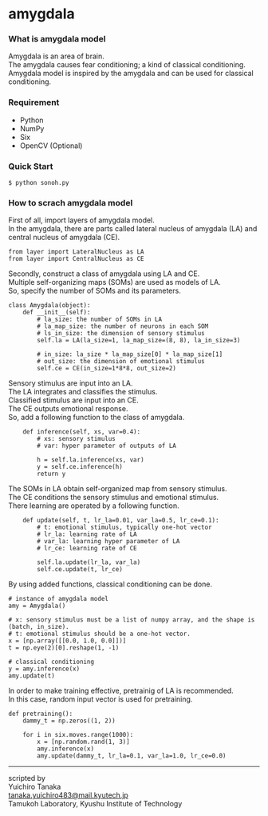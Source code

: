 # amygdala

### What is amygdala model
Amygdala is an area of brain.  
The amygdala causes fear conditioning; a kind of classical conditioning.  
Amygdala model is inspired by the amygdala and can be used for classical conditioning.

### Requirement
* Python
* NumPy
* Six
* OpenCV (Optional)

### Quick Start
```
$ python sonoh.py
```

### How to scrach amygdala model
First of all, import layers of amygdala model.  
In the amygdala, there are parts called lateral nucleus of amygdala (LA) and central nucleus of amygdala (CE).
```
from layer import LateralNucleus as LA
from layer import CentralNucleus as CE
```

Secondly, construct a class of amygdala using LA and CE.  
Multiple self-organizing maps (SOMs) are used as models of LA.  
So, specify the number of SOMs and its parameters.
```
class Amygdala(object):
    def __init__(self):
        # la_size: the number of SOMs in LA
        # la_map_size: the number of neurons in each SOM
        # ls_in_size: the dimension of sensory stimulus
        self.la = LA(la_size=1, la_map_size=(8, 8), la_in_size=3)
        
        # in_size: la_size * la_map_size[0] * la_map_size[1]
        # out_size: the dimension of emotional stimulus
        self.ce = CE(in_size=1*8*8, out_size=2)
```

Sensory stimulus are input into an LA.  
The LA integrates and classifies the stimulus.  
Classified stimulus are input into an CE.  
The CE outputs emotional response.  
So, add a following function to the class of amygdala.
```
    def inference(self, xs, var=0.4):
        # xs: sensory stimulus
        # var: hyper parameter of outputs of LA
        
        h = self.la.inference(xs, var)
        y = self.ce.inference(h)
        return y
```

The SOMs in LA obtain self-organized map from sensory stimulus.  
The CE conditions the sensory stimulus and emotional stimulus.  
There learning are operated by a following function.
```
    def update(self, t, lr_la=0.01, var_la=0.5, lr_ce=0.1):
        # t: emotional stimulus, typically one-hot vector
        # lr_la: learning rate of LA
        # var_la: learning hyper parameter of LA
        # lr_ce: learning rate of CE
        
        self.la.update(lr_la, var_la)
        self.ce.update(t, lr_ce)
```

By using added functions, classical conditioning can be done.
```
# instance of amygdala model
amy = Amygdala()

# x: sensory stimulus must be a list of numpy array, and the shape is (batch, in_size).
# t: emotional stimulus should be a one-hot vector.
x = [np.array([[0.0, 1.0, 0.0]])]
t = np.eye(2)[0].reshape(1, -1)

# classical conditioning
y = amy.inference(x)
amy.update(t)
```

In order to make training effective, pretrainig of LA is recommended.  
In this case, random input vector is used for pretraining.
```
def pretraining():
    dammy_t = np.zeros((1, 2))

    for i in six.moves.range(1000):
        x = [np.random.rand(1, 3)]
        amy.inference(x)
        amy.update(dammy_t, lr_la=0.1, var_la=1.0, lr_ce=0.0)
```

---

scripted by  
Yuichiro Tanaka  
tanaka.yuichiro483@mail.kyutech.jp  
Tamukoh Laboratory, Kyushu Institute of Technology
